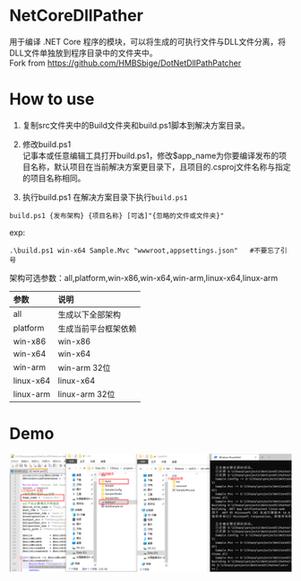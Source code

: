# NetCoreDllPather
用于编译 .NET Core 程序的模块，可以将生成的可执行文件与DLL文件分离，将DLL文件单独放到程序目录中的文件夹中。  
Fork from https://github.com/HMBSbige/DotNetDllPathPatcher

# How to use
1)  复制src文件夹中的Build文件夹和build.ps1脚本到解决方案目录。   

2) 修改build.ps1  
记事本或任意编辑工具打开build.ps1，修改$app_name为你要编译发布的项目名称，默认项目在当前解决方案更目录下，且项目的.csproj文件名称与指定的项目名称相同。  

3) 执行build.ps1
在解决方案目录下执行`build.ps1`
```shell
build.ps1 {发布架构} {项目名称} [可选]"{忽略的文件或文件夹}"
```
exp:
```shell
.\build.ps1 win-x64 Sample.Mvc "wwwroot,appsettings.json"   #不要忘了引号
```

架构可选参数：all,platform,win-x86,win-x64,win-arm,linux-x64,linux-arm <br />


| 参数  | 说明  |
| :------------ | :------------ |
| all  | 生成以下全部架构  |
| platform  | 生成当前平台框架依赖  |
| win-x86  | win-x86  |
| win-x64  | win-x64  |
| win-arm  | win-arm 32位  |
| linux-x64  | linux-x64  |
| linux-arm  | linux-arm 32位  |

# Demo
![demo](https://github.com/withsalt/NetCoreDllPather/blob/main/img/demo.png "demo")  
